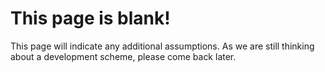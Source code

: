 # This page is blank!
This page will indicate any additional assumptions. As we are still thinking about a development scheme, please come back later.
